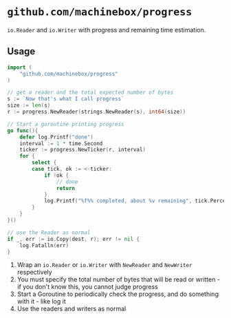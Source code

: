 # `github.com/machinebox/progress`

`io.Reader` and `io.Writer` with progress and remaining time estimation.

## Usage

```go
import (
	"github.com/machinebox/progress"
)

// get a reader and the total expected number of bytes
s := `Now that's what I call progress`
size := len(s)
r := progress.NewReader(strings.NewReader(s), int64(size))

// Start a goroutine printing progress
go func(){
	defer log.Printf("done")
	interval := 1 * time.Second
	ticker := progress.NewTicker(r, interval)
	for {
		select {
		case tick, ok := <-ticker:
			if !ok {
				// done
				return
			}
			log.Printf("%f%% completed, about %v remaining", tick.Percent(). tick.Remaining())
		}
	}
}()

// use the Reader as normal
if _, err := io.Copy(dest, r); err != nil {
	log.Fatalln(err)
}
```

1. Wrap an `io.Reader` or `io.Writer` with `NewReader` and `NewWriter` respectively
1. You must specify the total number of bytes that will be read or written - if you don't know this, you cannot judge progress
1. Start a Goroutine to periodically check the progress, and do something with it - like log it
1. Use the readers and writers as normal
